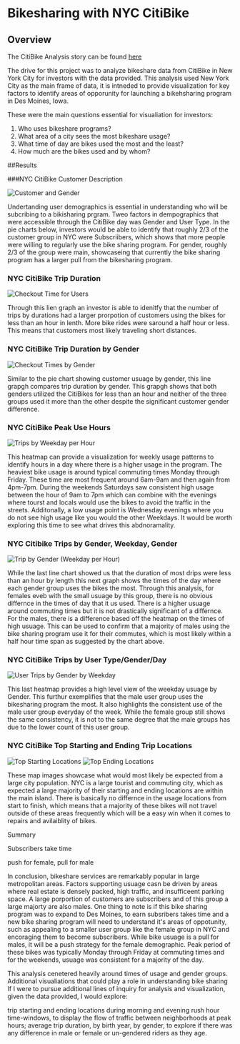 # Bikesharing with NYC CitiBike 

## Overview
The CitiBike Analysis story can be found [here](https://public.tableau.com/views/Module14Challenge_16594058840770/NYCCitibikeAnalysis?:language=en-US&publish=yes&:display_count=n&:origin=viz_share_link) 

The drive for this project was to analyze bikeshare data from CitiBike in New York City for investors with the data provided. This analysis used New York City as the main frame of data, it is intneded to provide visualization for key factors to identify areas of opporunity for launching a bikehsharing program in Des Moines, Iowa. 

These were the main questions essential for visualiation for investors:  
1. Who uses bikeshare programs?
2. What area of a city sees the most bikeshare usage?
3. What time of day are bikes used the most and the least?
4. How much are the bikes used and by whom?

##Results

###NYC CitiBike Customer Description 

![Customer and Gender](https://user-images.githubusercontent.com/102635884/184520200-1eb6752a-0269-4e06-aeca-4a3700f87ccd.PNG)

Undertanding user demographics is essential in understanding who will be subcribing to a bikisharing prgram. Tweo factors in dempographics that were accessible through the CitiBike day was Gender and User Type. In the pie charts below, investors would be able to identify that roughly 2/3 of the customer group in NYC were Subscriibers, which shows that more people were willing to regularly use the bike sharing program.  For gender, roughly 2/3 of the group were main, showcaseing that currently the bike sharing program has a larger pull from the bikesharing program.

### NYC CitiBike Trip Duration

![Checkout Time for Users](https://user-images.githubusercontent.com/102635884/184520866-388e6a1d-f6cf-40c1-b105-55df1775563b.PNG)

Through this lien graph an investor is able to idenitfy that the number of trips by durations had a larger prorpotion of customers using the bikes for less than an hour in lenth. More bike rides were saround a half hour or less. This means that customers most likely traveling short distances. 

### NYC CitiBike Trip Duration by Gender

![Checkout Times by Gender](https://user-images.githubusercontent.com/102635884/184520960-d89a7b09-3219-4067-9eb5-a60973901b2c.PNG)

Similar to the pie chart showing customer usuage by gender, this line grapgh compares trip duration by gender. This grapgh shows that both genders utilized the CitiBikes for less than an hour and neither of the three groups used it more than the other despite the significant customer gender difference.

### NYC CitiBike Peak Use Hours

![Trips by Weekday per Hour](https://user-images.githubusercontent.com/102635884/184520473-178f5ba4-ec8f-48d7-8c4d-1e075fd842ad.PNG)

This heatmap can provide a visualization for weekly usage patterns to identify hours in a day where there is a higher usage in the program. The heaviest bike usage is around typical commuting times Monday through Friday. These time are most frequent around 6am-9am and then again from 4pm-7pm. During the weekends Saturdays saw consistent high usage between the hour of 9am to 7pm which can combine with the evenings where tourst and locals would use the bikes to avoid the traffic in the streets. Additonally, a low usage point is Wednesday evenings where you do not see high usage like you would the other Weekdays. It would be worth exploring this time to see what drives this abdnoramality.

### NYC Citibike Trips by Gender, Weekday, Gender

![Trip by Gender (Weekday per Hour)](https://user-images.githubusercontent.com/102635884/184521100-ed75b9c0-40c6-49ec-8d64-aa4fbeb67146.PNG)

While the last line chart showed us that the duration of most drips were less than an hour by length this next graph shows the times of the day where each gender group uses the bikes the most. Through this analysis, for females eveb with the small usuage by this group, there is no obvious differnce in the times of day that it us used. There is a higher usuage around commuting times but it is not drastically significant of a differnce. For the males, there is a difference based off the heatmap on the times of high usuage. This can be used to confirm that a majority of males using the bike sharing program use it for their commutes, which is most likely within a half hour time span as suggested by the chart above. 

### NYC CitiBike Trips by User Type/Gender/Day

![User Trips by Gender by Weekday](https://user-images.githubusercontent.com/102635884/184521281-84170c8f-f0ab-4730-b42d-d45cae0214a2.PNG)

This last heatmap provides a high level view of the weekday usuage by Gender. This furthur exemplifies that the male user group uses the bikesharing program the most. It also highlights the consistent use of the male user group everyday of the week. While the female group still shows the same consistency, it is not to the same degree that the male groups has due to the lower count of this user group. 

### NYC CitiBike Top Starting and Ending Trip Locations

![Top Starting Locations](https://user-images.githubusercontent.com/102635884/184521501-a4ed9bb5-a3ae-4069-91c5-8859d5667ba0.PNG)
![Top Ending Locations](https://user-images.githubusercontent.com/102635884/184521515-84889dc9-1940-412f-83ee-24d2cf5a1fe8.PNG)

These map images showcase what would most likely be expected from a large city population. NYC is a large tourist and commuting city, which as expected a large majority of their starting and ending locations are within the main island. There is basically no differnce in the usage locations from start to finish, which means that a majority of these bikes will not travel outside of these areas frequently which will be a easy win when it comes to repairs and avilaiblity of bikes. 


Summary

Subscribers take time 

push for female, pull for male

In conclusion, bikeshare services are remarkably popular in large metropolitan areas. Factors supporting usuage casn be driven by areas where real estate is densely packed, high traffic, and insufficeent parking space. A large porportion of customers are subscribers and of this group a large majorty are also males. One thing to note is if this bike sharing program was to expand to Des Moines, to earn subsribers takes time and a new bike sharing program will need to understand it's areas of oppotunity, such as appealing to a smaller user group like the female group in NYC and encoraging them to become subscribers. While bike usuage is a pull for males, it will be a push strategy for the female demographic. Peak period of these bikes was typically Monday through Friday at commuting times and for the weekends, usuage was consistent for a majority of the day.

This analysis cenetered heavily around times of usage and gender groups. Additional visualiations that could play a role in understanding bike sharing 
If I were to pursue additional lines of inquiry for analysis and visualization, given the data provided, I would explore:

trip starting and ending locations during morning and evening rush hour time-windows, to display the flow of traffic between neighborhoods at peak hours;
average trip duration, by birth year, by gender, to explore if there was any difference in male or female or un-gendered riders as they age.
